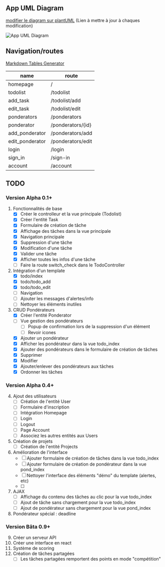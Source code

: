 ## App UML Diagram

[modifier le diagram sur plantUML](http://www.plantuml.com/plantuml/uml/RP6nJWCn38RtF4NKiT8Dh4mTMDWOoWEOv2yrpJadnoqWnBlZYmf7fPlkykNpdzZPDIEryrX2AjHQV6xG-1NY83GYtiTcolBgQup4vJ-ON7-lcftz_ZhLMk3ahLK9tzVCFRLJppIsSXEQqPBoP5p5iU73EgHSME0aas7F8sPwLhfwCtqKWrwep4TYWl7wNk_kmTbjM3eYdP0TljHQ_YxwL2L3oUhw25B5uS298UQOnRmmzEOssqtS3aF_BY4kaI8g2Xbo27sscxj5dMjTEj85SIJvN8pLiCNRGRA_sGy0) (Lien à mettre à jour à chaques modification)

![App UML Diagram](http://www.plantuml.com/plantuml/png/RP6nJWCn38RtF4NKiT8Dh4mTMDWOoWEOv2yrpJadnoqWnBlZYmf7fPlkykNpdzZPDIEryrX2AjHQV6xG-1NY83GYtiTcolBgQup4vJ-ON7-lcftz_ZhLMk3ahLK9tzVCFRLJppIsSXEQqPBoP5p5iU73EgHSME0aas7F8sPwLhfwCtqKWrwep4TYWl7wNk_kmTbjM3eYdP0TljHQ_YxwL2L3oUhw25B5uS298UQOnRmmzEOssqtS3aF_BY4kaI8g2Xbo27sscxj5dMjTEj85SIJvN8pLiCNRGRA_sGy0 "App UML Diagram")

## Navigation/routes


[Markdown Tables Generator](https://www.tablesgenerator.com/markdown_tables)

| **name**        | **route**         |
|-----------------|-------------------|
| homepage        | /                 |
| todolist        | /todolist         |
| add_task        | /todolist/add     |
| edit_task       | /todolist/edit    |
| ponderators     | /ponderators      |
| ponderator      | /ponderators/{id} |
| add_ponderator  | /ponderators/add  |
| edit_ponderator | /ponderators/edit |
| login           | /login            |
| sign_in         | /sign-in          |
| account         | /account          |


## TODO

### Version Alpha 0.1+

1. Fonctionnalités de base
    - [X] Créer le controlleur et la vue principale (Todolist)
    - [X] Créer l'entité Task
    - [X] Formulaire de création de tâche
    - [X] Affichage des tâches dans la vue principale
    - [X] Navigation principale
    - [X] Suppression d'une tâche
    - [X] Modification d'une tâche
    - [X] Valider une tâche
    - [X] Afficher toutes les infos d'une tâche
    - [ ] Faire la route switch_check dans le TodoController
2. Intégration d'un template
    - [X] todo/index
    - [X] todo/todo_add
    - [X] todo/todo_edit
    - [ ] Navigation
    - [ ] Ajouter les messages d'alertes/info
    - [ ] Nettoyer les éléments inutiles
3. CRUD Pondérateurs
    - [X] Créer l'entité Ponderator
    - [ ] Vue gestion des pondérateurs
        - [ ] Popup de confirmation lors de la suppression d'un élément
        - [ ] Revoir icones
    - [X] Ajouter un pondérateur
    - [X] Afficher les pondérateur dans la vue todo_index
    - [X] Ajouter des pondérateurs dans le formulaire de création de tâches
    - [X] Supprimer
    - [X] Modifier
    - [X] Ajouter/enlever des pondérateurs aux tâches
    - [X] Ordonner les tâches

### Version Alpha 0.4+

4. Ajout des utilisateurs
    - [ ] Création de l'entité User
    - [ ] Formulaire d'inscription
    - [ ] Intégration Homepage
    - [ ] Login
    - [ ] Logout
    - [ ] Page Account
    - [ ] Associez les autres entités aux Users
5. Création de projets
    - [ ] Création de l'entité Projects
6. Amélioration de l'interface
    - [ ] Ajouter formulaire de création de tâches dans la vue todo_index
    - [ ] Ajouter formulaire de création de pondérateur dans la vue pond_index
    - [ ] Nettoyer l'interface des éléments "démo" du template (alertes, etc)
    - [ ]
7. AJAX
    - [ ] Affichage du contenu des tâches au clic pour la vue todo_index 
    - [ ] Ajout de tâche sans chargement pour la vue todo_index
    - [ ] Ajout de pondérateur sans chargement pour la vue pond_index
8. Pondérateur spécial : deadline

### Version Bâta 0.9+

9. Créer un serveur API
10. Créer une interface en react
11. Système de scoring
12. Création de tâches partagées
    - [ ] Les tâches partagées remportent des points en mode "compétition"